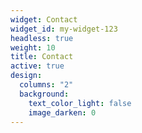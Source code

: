 ```yaml
---
widget: Contact
widget_id: my-widget-123
headless: true
weight: 10
title: Contact
active: true
design:
  columns: "2"
  background:
    text_color_light: false
    image_darken: 0
---
```

